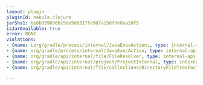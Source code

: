 ```yaml
---
layout: plugin
pluginId: nebula.clojure
jarSha1: be6b939096bc9de508317fe9d7a15df7e8aa2df5
isJarAvailable: true
error: NONE
violations:
- {name: Lorg/gradle/process/internal/JavaExecAction;, type: internal-api-usage}
- {name: org/gradle/process/internal/JavaExecAction, type: internal-api-usage}
- {name: org/gradle/api/internal/file/FileResolver, type: internal-api-usage}
- {name: org/gradle/api/internal/project/ProjectInternal, type: internal-api-usage}
- {name: org/gradle/api/internal/file/collections/DirectoryFileTreeFactory, type: internal-api-usage}

---
```

